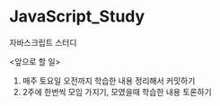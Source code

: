 # JavaScript_Study
자바스크립트 스터디

<앞으로 할 일>
1. 매주 토요일 오전까지 학습한 내용 정리해서 커밋하기
2. 2주에 한번씩 모임 가지기, 모였을때 학습한 내용 토론하기
